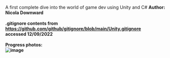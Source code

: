 A first complete dive into the world of game dev using Unity and C# <b>
Author: Nicola Downward<br>
<br>
.gitignore contents from https://github.com/github/gitignore/blob/main/Unity.gitignore<br>
accessed 12/09/2022<br>
<br>
Progress photos:<br>
![image](https://user-images.githubusercontent.com/88724148/206744368-024fe927-4279-43c7-acd3-83dd4133b38f.png)
